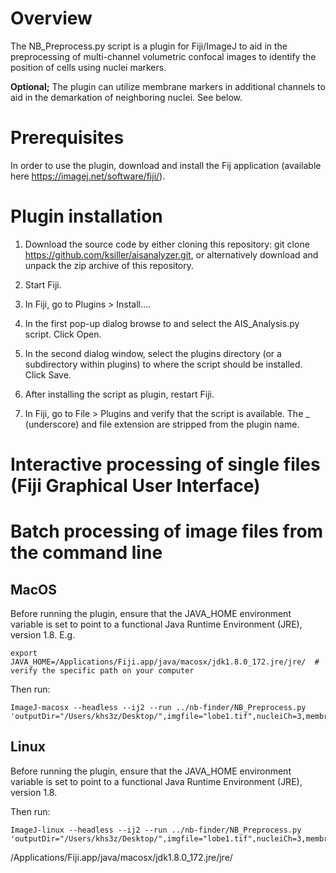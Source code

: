 # Overview

The NB_Preprocess.py script is a plugin for Fiji/ImageJ to aid in the preprocessing of multi-channel volumetric confocal images to identify the position of cells using nuclei markers.

**Optional;** The plugin can utilize membrane markers in additional channels to aid in the demarkation of neighboring nuclei. See below.

# Prerequisites

In order to use the plugin, download and install the Fij application (available here https://imagej.net/software/fiji/).

# Plugin installation

1. Download the source code by either cloning this repository: git clone https://github.com/ksiller/aisanalyzer.git, or alternatively download and unpack the zip archive of this repository.

2. Start Fiji.

3. In Fiji, go to Plugins > Install….

4. In the first pop-up dialog browse to and select the AIS_Analysis.py script. Click Open.

5. In the second dialog window, select the plugins directory (or a subdirectory within plugins) to where the script should be installed. Click Save.

6. After installing the script as plugin, restart Fiji.

7. In Fiji, go to File > Plugins and verify that the script is available. The _ (underscore) and file extension are stripped from the plugin name.

# Interactive processing of single files (Fiji Graphical User Interface)

# Batch processing of image files from the command line

## MacOS

Before running the plugin, ensure that the JAVA_HOME environment variable is set to point to a functional Java Runtime Environment (JRE), version 1.8. E.g.
```
export JAVA_HOME=/Applications/Fiji.app/java/macosx/jdk1.8.0_172.jre/jre/  # verify the specific path on your computer
```

Then run:
```
ImageJ-macosx --headless --ij2 --run ../nb-finder/NB_Preprocess.py 'outputDir="/Users/khs3z/Desktop/",imgfile="lobe1.tif",nucleiCh=3,membraneCh=1,medianXY=3.000000,medianZ=2.000000,adjust="True",show="False"'
```

## Linux

Before running the plugin, ensure that the JAVA_HOME environment variable is set to point to a functional Java Runtime Environment (JRE), version 1.8.

Then run:
```
ImageJ-linux --headless --ij2 --run ../nb-finder/NB_Preprocess.py 'outputDir="/Users/khs3z/Desktop/",imgfile="lobe1.tif",nucleiCh=3,membraneCh=1,medianXY=3.000000,medianZ=2.000000,adjust="True",show="False"'
```

/Applications/Fiji.app/java/macosx/jdk1.8.0_172.jre/jre/ 
